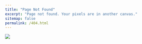 ```yaml
---
title: "Page Not Found"
excerpt: "Page not found. Your pixels are in another canvas."
sitemap: false
permalink: /404.html
---
```


![](https://www.answersreviews.com/wp-content/uploads/2020/06/Fix-Error404-on-WordPress-780x400.jpg)